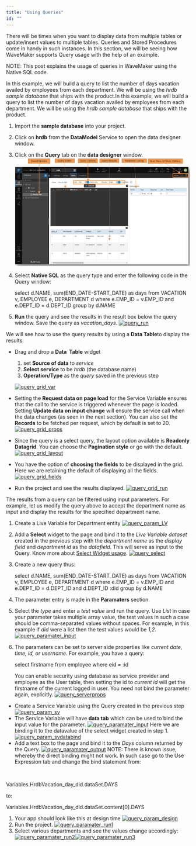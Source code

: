 ```yaml
---
title: "Using Queries"
id: ""
---
```


There will be times when you want to display data from multiple tables or update/insert values to multiple tables. Queries and Stored Procedures come in handy in such instances. In this section, we will be seeing how WaveMaker supports Query usage with the help of an example.

NOTE: This post explains the usage of queries in WaveMaker using the Native SQL code.

In this example, we will build a query to list the number of days vacation availed by employees from each department. We will be using the _hrdb sample database_ that ships with the product.In this example, we will build a query to list the number of days vacation availed by employees from each department. We will be using the _hrdb sample database_ that ships with the product.

1. Import the **sample database** into your project.
2. Click on **hrdb** from the **DataModel** Service to open the data designer window.
3. Click on the **Query** tab on the **data designer** window. [![query_tab](/learn/assets/query_tab.png)](/learn/assets/query_tab.png)
4. Select **Native SQL** as the query type and enter the following code in the Query window:
    
    select d.NAME, sum(END\_DATE-START\_DATE) as days 
    from VACATION v, EMPLOYEE e, DEPARTMENT d 
    where e.EMP\_ID = v.EMP\_ID and e.DEPT\_ID = d.DEPT\_ID 
    group by d.NAME
    
5. **Run** the query and see the results in the result box below the query window. Save the query as _vacation\_days_. [![query_run](/learn/assets/query_run.png)](/learn/assets/query_run.png)

We will see how to use the query results by using a **Data Table**to display the results:

- Drag and drop a **Data  Table** widget
    
    1. set **Source of data** to _service_
    2. **Select service** to be _hrdb_ (the database name)
    3. **Operation/Type** as the _query_ saved in the previous step
    
    [![query_grid_var](/learn/assets/query_grid_var.png)](/learn/assets/query_grid_var.png)
- Setting the **Request data on page load** for the Service Variable ensures that the call to the service is triggered whenever the page is loaded. Setting **Update data on input change** will ensure the service call when the data changes (as seen in the next section). You can also set the **Records** to be fetched per request, which by default is set to 20. [![query_grid_props](/learn/assets/query_grid_props.png)](/learn/assets/query_grid_props.png)
- Since the query is a select query, the layout option available is **Readonly Datagrid**. You can choose the **Pagination style** or go with the default. [![query_grid_layout](/learn/assets/query_grid_layout.png)](/learn/assets/query_grid_layout.png)
- You have the option of **choosing the fields** to be displayed in the grid. Here we are retaining the default of displaying all the fields. [![query_grid_fields](/learn/assets/query_grid_fields.png)](/learn/assets/query_grid_fields.png)
- Run the project and see the results displayed. [![query_grid_run](/learn/assets/query_grid_run.png)](/learn/assets/query_grid_run.png)

The results from a query can be filtered using input parameters. For example, let us modify the query above to accept the department name as input and display the results for the specified department name.

1. Create a Live Variable for Department entity [![query_param_LV](/learn/assets/query_param_LV.png)](/learn/assets/query_param_LV.png)
2. Add a **Select** widget to the page and bind it to the _Live Variable dataset_ created in the previous step with the _department name_ as the _display field_ and _department id_ as the _datafield_. This will serve as input to the Query. Know more about [Select Widget usage](/learn/selection-widgets/). [![query_select](/learn/assets/query_select.png)](/learn/assets/query_select.png)
3. Create a new query thus:
    
    select d.NAME, sum(END\_DATE-START\_DATE) as days 
    from VACATION v, EMPLOYEE e, DEPARTMENT d 
    where e.EMP\_ID = v.EMP\_ID and e.DEPT\_ID = d.DEPT\_ID and d.DEPT\_ID :did
    group by d.NAME
    
4. The parameter entry is made in the **Paramaters** section.
5. Select the _type_ and enter a _test value_ and run the query. Use _List_ in case your parameter takes multiple array value, the test values in such a case should be comma-separated values without spaces. For example, in this example if _did_ were a list then the test values would be _1,2_. [![query_paramater_input](/learn/assets/query_paramater_input.png)](/learn/assets/query_paramater_input.png)
6. The parameters can be set to server side properties like _current date, time, id, or username_. For example, you have a query:
    
    select firstname 
    from employee where eid = :id
    
    You can enable security using database as service provider and employee as the User table, then setting the id to _current id_ will get the firstname of the current logged in user. You need not bind the parameter again, explicitly. [![query_serverprops](/learn/assets/query_serverprops.png)](/learn/assets/query_serverprops.png)

- Create a Service Variable using the Query created in the previous step [![query_param_sv](/learn/assets/query_param_sv.png)](/learn/assets/query_param_sv.png)
- The Service Variable will have **data tab** which can be used to bind the input value for the parameter. [![query_paramater_input](/learn/assets/query_paramater_input.png)](/learn/assets/query_paramater_input.png) Here we are binding it to the datavalue of the select widget created in step 1. [![query_param_svdatabind](/learn/assets/query_param_svdatabind.png)](/learn/assets/query_param_svdatabind.png)
- Add a text box to the page and bind it to the _Days_ column returned by the Query. [![query_paramater_output](/learn/assets/query_paramater_output.png)](/learn/assets/query_paramater_output.png) NOTE: There is known issue, whereby the direct binding might not work. In such case go to the Use Expression tab and change the bind statement from:

 

Variables.HrdbVacation\_day\_did.dataSet.DAYS

to:

Variables.HrdbVacation\_day\_did.dataSet.content\[0\].DAYS

1. Your app should look like this at design time [![query_param_design](/learn/assets/query_param_design.png)](/learn/assets/query_param_design.png)
2. Run the project. [![query_paramater_run1](/learn/assets/query_paramater_run1.png)](/learn/assets/query_paramater_run1.png)
3. Select various departments and see the values change accordingly: [![query_paramater_run2](/learn/assets/query_paramater_run2.png)](/learn/assets/query_paramater_run2.png)[![query_paramater_run3](/learn/assets/query_paramater_run3.png)](/learn/assets/query_paramater_run3.png)
